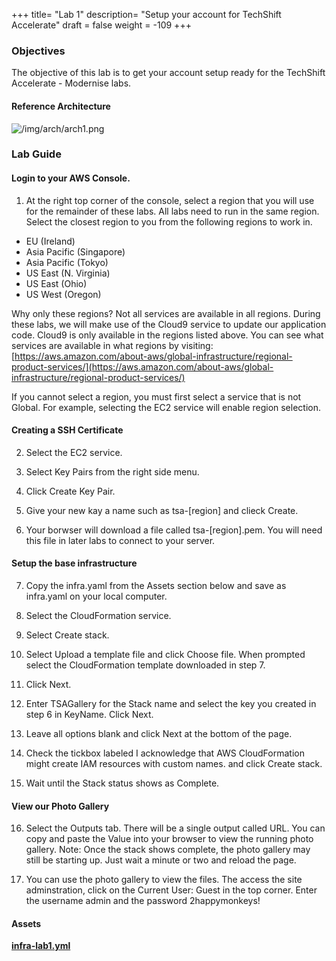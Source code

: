 +++
title= "Lab 1"
description= "Setup your account for TechShift Accelerate"
draft = false
weight = -109
+++

### Objectives

The objective of this lab is to get your account setup ready for the TechShift Accelerate - Modernise labs.

#### Reference Architecture

![/img/arch/arch1.png](/img/arch/arch1.png)

### Lab Guide

#### Login to your AWS Console.

1) At the right top corner of the console, select a region that you will use for the remainder of these labs. All labs need to run in the same region. Select the closest region to you from the following regions to work in.
        
- EU (Ireland)
- Asia Pacific (Singapore)
- Asia Pacific (Tokyo)
- US East (N. Virginia)
- US East (Ohio)
- US West (Oregon)

Why only these regions? Not all services are available in all regions. During these labs, we will make use of the Cloud9 service to update our application code. Cloud9 is only available in the regions listed above. You can see what services are available in what regions by visiting: [https://aws.amazon.com/about-aws/global-infrastructure/regional-product-services/](https://aws.amazon.com/about-aws/global-infrastructure/regional-product-services/)

If you cannot select a region, you must first select a service that is not Global. For example, selecting the EC2 service will enable region selection.

#### Creating a SSH Certificate

2) Select the EC2 service.

3) Select Key Pairs from the right side menu.

4) Click Create Key Pair.

5) Give your new kay a name such as tsa-[region] and clieck Create.

6) Your borwser will download a file called tsa-[region].pem. You will need this file in later labs to connect to your server.

#### Setup the base infrastructure

7) Copy the infra.yaml from the Assets section below and save as infra.yaml on your local computer.

8) Select the CloudFormation service.

9) Select Create stack.

10) Select Upload a template file and click Choose file. When prompted select the CloudFormation template downloaded in step 7.

11) Click Next.

12) Enter TSAGallery for the Stack name and select the key you created in step 6 in KeyName. Click Next.

13) Leave all options blank and click Next at the bottom of the page.

14) Check the tickbox labeled I acknowledge that AWS CloudFormation might create IAM resources with custom names. and click Create stack.

15) Wait until the Stack status shows as Complete.

#### View our Photo Gallery

16) Select the Outputs tab. There will be a single output called URL. You can copy and paste the Value into your browser to view the running photo gallery. Note: Once the stack shows complete, the photo gallery may still be starting up. Just wait a minute or two and reload the page.

17) You can use the photo gallery to view the files. The access the site adminstration, click on the Current User: Guest in the top corner. Enter the username admin and the password 2happymonkeys!

#### Assets

**[infra-lab1.yml](/assets/cloudformation/infra-lab1.yml)**
